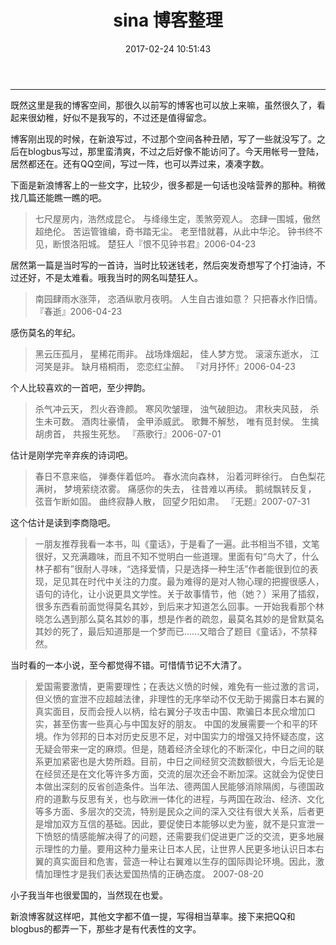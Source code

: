﻿---
title: sina 博客整理
date: 2017-02-24 10:51:43
tags: sina blog
---


---

既然这里是我的博客空间，那很久以前写的博客也可以放上来嘛，虽然很久了，看起来很幼稚，好似不是我写的，不过还是值得留念。

博客刚出现的时候，在新浪写过，不过那个空间各种丑陋，写了一些就没写了。之后在blogbus写过，那里蛮清爽，不过之后好像不能访问了。今天用帐号一登陆，居然都还在。还有QQ空间，写过一阵，也可以弄过来，凑凑字数。

<!-- more -->

下面是新浪博客上的一些文字，比较少，很多都是一句话也没啥营养的那种。稍微找几篇还能瞧一瞧的吧。



> 七尺屋房内，浩然成昆仑。
与绛缘生定，羡煞旁观人。
恣肆一围城，傲然超绝伦。
苦运管锥编，奇书踏无尘。
老至惜就暮，从此中华沦。
钟书终不见，断恨洛阳城。
楚狂人『恨不见钟书君』2006-04-23

居然第一篇是当时写的一首诗，当时比较迷钱老，然后突发奇想写了个打油诗，不过还好，不是太难看。哦我当时的网名叫楚狂人。

> 南园肆雨水涨萍，
恣酒纵歌月夜明。
人生自古谁如意？
只把春水作旧情。
『春逝』2006-04-23

感伤莫名的年纪。


> 黑云压孤月，
星稀花雨非。
战场烽烟起，
佳人梦方觉。
滚滚东逝水，
江河笑是非。
缺月梧桐雨，
恋恋红尘醉。
『对月抒怀』2006-04-23

个人比较喜欢的一首吧，至少押韵。

> 杀气冲云天，
烈火吞谗颜。
寒风吹皱理，
浊气破胆边。
肃秋夹风鼓，
杀生未可数。
酒肉壮豪情，
金甲添威武。
歌舞不解愁，
唯有觅封侯。
生擒胡虏首，
共报生死愁。
『燕歌行』2006-07-01

估计是刚学完辛弃疾的诗词吧。


> 春日不意来临，
弹奏伴着低吟。
春水流向森林，
沿着河畔徐行。
白色梨花满树，
梦境萦绕浓雾。
痛感你的失去，
往昔难以再续。
鹅绒飘转反复，
弦音乍断如固。
曲终寂静人散，
回望夕阳如肃。
『无题』2007-07-31

这个估计是读到李商隐吧。

> 一朋友推荐我看一本书，叫《童话》，于是看了一遍。此书相当不错，文笔很好，又充满趣味，而且不知不觉明白一些道理。里面有句“鸟大了，什么林子都有”很耐人寻味，“选择爱情，只是选择一种生活”作者能很到位的表现，足见其在时代中关注的力度。最为难得的是对人物心理的把握很感人，语句的诗化，让小说更具文学性。关于故事情节，他（她？）采用了插叙，很多东西看前面觉得莫名其妙，到后来才知道怎么回事。一开始我看那个林晓怎么遇到那么莫名其妙的事，想是作者的疏忽，最莫名其妙的是曾默莫名其妙的死了，最后知道那是一个梦而已……又暗合了题目《童话》，不禁释然。

当时看的一本小说，至今都觉得不错。可惜情节记不大清了。

> 爱国需要激情，更需要理性；在表达义愤的时候，难免有一些过激的言词，但义愤的宣泄不应超越法律，非理性的无序举动不仅无助于揭露日本右翼的真实面目，反而会授人以柄，给右翼分子攻击中国、欺骗日本民众增加口实，甚至伤害一些真心与中国友好的朋友。
中国的发展需要一个和平的环境。作为邻邦的日本对历史反思不足，对中国实力的增强又持怀疑态度，这无疑会带来一定的麻烦。但是，随着经济全球化的不断深化，中日之间的联系更加紧密也是大势所趋。目前，中日之间经贸交流数额很大，今后无论是在经贸还是在文化等许多方面，交流的层次还会不断加深。这就会为促使日本做出深刻的反省创造条件。当年法、德两国人民能够消除隔阂，与德国政府的道歉与反思有关，也与欧洲一体化的进程，与两国在政治、经济、文化等多方面、多层次的交流，特别是民众之间的深入交往有很大关系，后者更是增加双方互信的基础。因此，要促使日本能够以史为鉴，就不是只宣泄一下愤怒的情感能解决得了的问题，还需要我们促进更广泛的交流，更多地展示理性的力量。要用这种力量来让日本人民，让世界人民更多地认识日本右翼的真实面目和危害，营造一种让右翼难以生存的国际舆论环境。因此，激情加理性才是我们表达爱国热情的正确态度。
2007-08-20

小子我当年也很爱国的，当然现在也爱。


新浪博客就这样吧，其他文字都不值一提，写得相当草率。接下来把QQ和blogbus的都弄一下，那些才是有代表性的文字。











